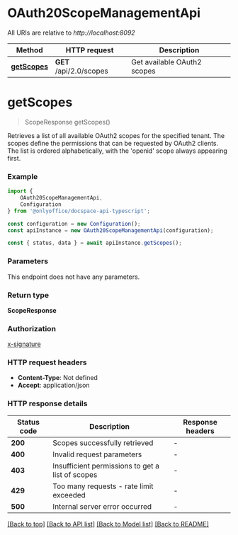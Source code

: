 # OAuth20ScopeManagementApi

All URIs are relative to *http://localhost:8092*

|Method | HTTP request | Description|
|------------- | ------------- | -------------|
|[**getScopes**](#getscopes) | **GET** /api/2.0/scopes | Get available OAuth2 scopes|

# **getScopes**
> ScopeResponse getScopes()

Retrieves a list of all available OAuth2 scopes for the specified tenant. The scopes define the permissions that can be requested by OAuth2 clients. The list is ordered alphabetically, with the \'openid\' scope always appearing first.

### Example

```typescript
import {
    OAuth20ScopeManagementApi,
    Configuration
} from '@onlyoffice/docspace-api-typescript';

const configuration = new Configuration();
const apiInstance = new OAuth20ScopeManagementApi(configuration);

const { status, data } = await apiInstance.getScopes();
```

### Parameters
This endpoint does not have any parameters.


### Return type

**ScopeResponse**

### Authorization

[x-signature](../README.md#x-signature)

### HTTP request headers

 - **Content-Type**: Not defined
 - **Accept**: application/json


### HTTP response details
| Status code | Description | Response headers |
|-------------|-------------|------------------|
|**200** | Scopes successfully retrieved |  -  |
|**400** | Invalid request parameters |  -  |
|**403** | Insufficient permissions to get a list of scopes |  -  |
|**429** | Too many requests - rate limit exceeded |  -  |
|**500** | Internal server error occurred |  -  |

[[Back to top]](#) [[Back to API list]](../README.md#documentation-for-api-endpoints) [[Back to Model list]](../README.md#documentation-for-models) [[Back to README]](../README.md)

